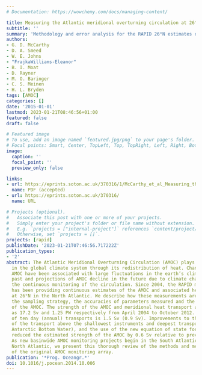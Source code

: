 ```yaml
---
# Documentation: https://wowchemy.com/docs/managing-content/

title: Measuring the Atlantic meridional overturning circulation at 26°N
subtitle: ''
summary: 'Methodology and error analysis for the RAPID 26°N estimates of the AMOC transport.'
authors:
- G. D. McCarthy
- D. A. Smeed
- W. E. Johns
- "FrajkaWilliams-Eleanor"
- B. I. Moat
- D. Rayner
- M. O. Baringer
- C. S. Meinen
- H. L. Bryden
tags: [AMOC]
categories: []
date: '2015-01-01'
lastmod: 2023-01-21T08:46:56+01:00
featured: false
draft: false

# Featured image
# To use, add an image named `featured.jpg/png` to your page's folder.
# Focal points: Smart, Center, TopLeft, Top, TopRight, Left, Right, BottomLeft, Bottom, BottomRight.
image:
  caption: ''
  focal_point: ''
  preview_only: false

links:
- url: https://eprints.soton.ac.uk/370316/1/McCarthy_et_al_Measuring_the_AMOC_revised.pdf
  name: PDF (accepted)
- url: https://eprints.soton.ac.uk/370316/
  name: URL

# Projects (optional).
#   Associate this post with one or more of your projects.
#   Simply enter your project's folder or file name without extension.
#   E.g. `projects = ["internal-project"]` references `content/project/deep-learning/index.md`.
#   Otherwise, set `projects = []`.
projects: [rapid]
publishDate: '2023-01-21T07:46:56.717222Z'
publication_types:
- '2'
abstract: The Atlantic Meridional Overturning Circulation (AMOC) plays a key role
  in the global climate system through its redistribution of heat. Changes in the
  AMOC have been associated with large fluctuations in the earth’s climate in the
  past and projections of AMOC decline in the future due to climate change motivate
  the continuous monitoring of the circulation. Since 2004, the RAPID monitoring array
  has been providing continuous estimates of the AMOC and associated heat transport
  at 26°N in the North Atlantic. We describe how these measurements are made including
  the sampling strategy, the accuracies of parameters measured and the calculation
  of the AMOC. The strength of the AMOC and meridional heat transport are estimated
  as 17.2 Sv and 1.25 PW respectively from April 2004 to October 2012. The accuracy
  of ten day (annual) transports is 1.5 Sv (0.9 Sv). Improvements to the estimation
  of the transport above the shallowest instruments and deepest transports (including
  Antarctic Bottom Water), and the use of the new equation of state for seawater have
  reduced the estimated strength of the AMOC by 0.6 Sv relative to previous publications.
  As new basinwide AMOC monitoring projects begin in the South Atlantic and sub-polar
  North Atlantic, we present this thorough review of the methods and measurements
  of the original AMOC monitoring array.
publication: '*Prog. Oceangr.*'
doi: 10.1016/j.pocean.2014.10.006
---
```


